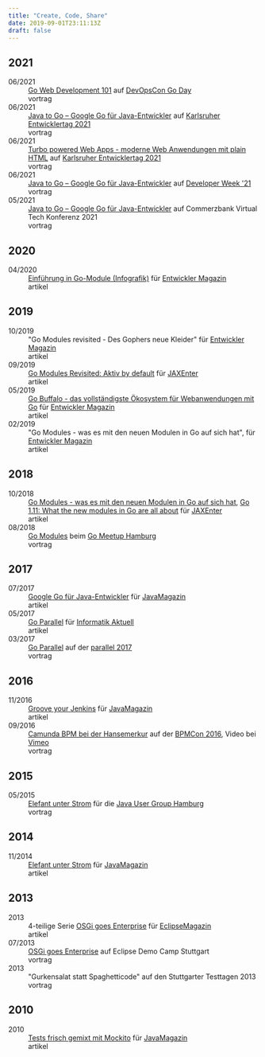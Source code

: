 ```yaml
---
title: "Create, Code, Share"
date: 2019-09-01T23:11:13Z
draft: false
---
```


<h2>2021</h2>
<dl>
    <dt>06/2021</dt>
    <dd><a href="https://devopscon.io/go-day/go-web-development-101/">Go Web Development 101</a>
    auf <a href="https://devopscon.io/berlin-de/">DevOpsCon Go Day</a>
        <div class="tags">
            <span class="tag tag-2">vortrag</span>
        </div>
    </dd>
    <dt>06/2021</dt>
    <dd><a href="https://entwicklertag.de/karlsruhe/2021/java-go-google-go-f-r">Java to Go – Google Go für Java-Entwickler</a>
    auf <a href="https://entwicklertag.de/karlsruhe/2021/">Karlsruher Entwicklertag 2021</a>
        <div class="tags">
            <span class="tag tag-2">vortrag</span>
        </div>
    </dd>
    <dt>06/2021</dt>
    <dd><a href="https://entwicklertag.de/karlsruhe/2021/turbo-powered-web-apps">Turbo powered Web Apps - moderne Web Anwendungen mit plain HTML</a>
    auf <a href="https://entwicklertag.de/karlsruhe/2021/">Karlsruher Entwicklertag 2021</a>
        <div class="tags">
            <span class="tag tag-2">vortrag</span>
        </div>
    </dd>
    <dt>06/2021</dt>
    <dd>
        <a href="https://www.developer-week.de/programm/#/talk/java-to-go-google-go-fur-java-entwickler">Java to Go – Google Go für Java-Entwickler</a>
        auf <a href="https://www.developer-week.de">Developer Week '21</a>
        <div class="tags">
            <span class="tag tag-2">vortrag</span>
        </div>
    </dd>
    <dt>05/2021</dt>
    <dd>
        <a href="https://raw.githubusercontent.com/remast/remast.github.io/develop/talks/2021-05-04_VirtualTechConf_Java_to_Go.pdf">Java to Go – Google Go für Java-Entwickler</a> auf Commerzbank Virtual Tech Konferenz 2021
        <div class="tags">
            <span class="tag tag-2">vortrag</span>
        </div>
    </dd>
</dl>
<h2>2020</h2>
<dl>
    <dt>04/2020</dt>
    <dd>
        <a href="https://kiosk.entwickler.de/entwickler-magazin/entwickler-magazin-3-2020/einfuehrung-in-go-module/">Einführung in Go-Module (Infografik)</a> für <a href="https://entwickler.de/entwickler-magazin">Entwickler Magazin</a>
        <div class="tags">
            <span class="tag tag-1">artikel</span>
        </div>
    </dd>
</dl>
<h2>2019</h2>
<dl>
    <dt>10/2019</dt>
    <dd>
         "Go Modules revisited - Des Gophers neue Kleider" für <a href="https://entwickler.de/entwickler-magazin">Entwickler Magazin</a>
        <div class="tags">
            <span class="tag tag-1">artikel</span>
        </div>
    </dd>
    <dt>09/2019</dt>
    <dd>
        <a href="https://jaxenter.de/go-modules-revisited-86756">Go Modules Revisited: Aktiv by default</a> für <a href="https://jaxenter.de">JAXEnter</a>
        <div class="tags">
            <span class="tag tag-1">artikel</span>
        </div>
    </dd>
    <dt>05/2019</dt>
    <dd>
         <a href="https://entwickler.de/leseproben/go-buffalo-579902227.html">Go Buffalo - das vollständigste Ökosystem für Webanwendungen mit Go</a> für <a href="https://entwickler.de/entwickler-magazin">Entwickler Magazin</a>
        <div class="tags">
            <span class="tag tag-1">artikel</span>
        </div>
    </dd>
    <dt>02/2019</dt>
    <dd>
         "Go Modules - was es mit den neuen Modulen in Go auf sich hat", für <a href="https://entwickler.de/entwickler-magazin">Entwickler Magazin</a>
        <div class="tags">
            <span class="tag tag-1">artikel</span>
        </div>
    </dd>
</dl>
<h2>2018</h2>
<dl>
    <dt>10/2018</dt>
    <dd>
         <a href="https://jaxenter.de/go-modules-go-1-11-75835">Go Modules - was es mit den neuen Modulen in
            Go auf sich hat</a>, <a href="https://devopsconference.de/blog/go-1-11-new-modules/">Go 1.11: What the
            new modules in Go are all about</a> für <a href="https://jaxenter.de">JAXEnter</a>
        <div class="tags">
            <span class="tag tag-1">artikel</span>
        </div>
    </dd>
    <dt>08/2018</dt>
    <dd>
        <a href="https://docs.google.com/presentation/d/1NZrvgruD7Sn9lh6eA6xj65iYqIWX6ZjX-fPefOg16Dk/edit?usp=sharing">Go
            Modules</a>
        <a href="https://raw.githubusercontent.com/remast/remast.github.io/develop/talks/2018-08-23_GoMeetupHH_Go_Modules.pdf"><i class="fas fa-file-pdf" alt="Go
            Modules (PDF)"></i></a> beim <a href="https://www.meetup.com/de-DE/Go-User-Group-Hamburg/">Go
            Meetup Hamburg</a>
        <div class="tags">
            <span class="tag tag-2">vortrag</span>
        </div>
    </dd>
</dl>
<h2>2017</h2>
<dl>
    <dt>07/2017</dt>
    <dd>
        <a href="https://jaxenter.de/google-go-golang-java-55356">Google Go für Java-Entwickler</a> für
        <a href="https://jaxenter.de/magazine/java-magazin">JavaMagazin</a>
        <div class="tags">
            <span class="tag tag-1">artikel</span>
        </div>
    </dd>
    <dt>05/2017</dt>
    <dd>
        <a href="https://www.informatik-aktuell.de/entwicklung/programmiersprachen/go-parallel.html">Go Parallel</a>
        für <a href="https://www.informatik-aktuell.de">Informatik Aktuell</a>
        <div class="tags">
            <span class="tag tag-1">artikel</span>
        </div>
    </dd>
    <dt>03/2017</dt>
    <dd>
        <a href="https://go-talks.appspot.com/github.com/remast/remast.github.io/talks/2017-03_parallel_Go-Parallel/go-parallel.slide">Go
            Parallel</a>
        auf der <a href="https://www.parallelcon.de/">parallel 2017</a>
        <div class="tags">
            <span class="tag tag-2">vortrag</span>
        </div>
    </dd>
</dl>
<h2>2016</h2>
<dl>
    <dt>11/2016</dt>
    <dd>
         <a href="https://jaxenter.de/groove-your-jenkins-49423">Groove your Jenkins</a> <a href="https://www.ppi.de/fileadmin/user_upload/Software-Entwicklung/Presse/Jm_Groove_your_Jenkins_08.16.pdf"><i class="fas fa-file-pdf" alt="Groove your Jenkins (PDF)"></i></a> für
        <a href="https://jaxenter.de/magazine/java-magazin">JavaMagazin</a>
        <div class="tags">
            <span class="tag tag-1">artikel</span>
        </div>
    </dd>
    <dt>09/2016</dt>
    <dd>
        <a href="https://raw.githubusercontent.com/remast/remast.github.io/develop/talks/2016-09_BPMCon_Camunda_HanseMerkur.pdf">Camunda
            BPM bei der Hansemerkur</a>
        auf der <a href="https://camunda.com/events/camundacon/">BPMCon 2016</a>, Video bei
        <a href="https://vimeo.com/186233436">Vimeo</a>
        <div class="tags">
            <span class="tag tag-2">vortrag</span>
        </div>
    </dd>
</dl>
<h2>2015</h2>
<dl>
    <dt>05/2015</dt>
    <dd>
        <a href="https://raw.githubusercontent.com/remast/remast.github.io/develop/talks/2015-05_JUGS_HH_Elefant_unter_Strom.pdf">Elefant unter Strom</a>
        für die <a href="http://www.jughh.de">Java User Group Hamburg</a>
        <div class="tags">
            <span class="tag tag-2">vortrag</span>
        </div>
    </dd>
</dl>
<h2>2014</h2>
<dl>
    <dt>11/2014</dt>
    <dd>
        <a href="https://jaxenter.de/elefant-unter-strom-270">Elefant unter Strom</a> für
        <a href="https://jaxenter.de/magazine/java-magazin">JavaMagazin</a>
        <div class="tags">
            <span class="tag tag-1">artikel</span>
        </div>
    </dd>
</dl>
<h2>2013</h2>
<dl>
    <dt>2013</dt>
    <dd>
        4-teilige Serie <a href="https://jaxenter.de/modulare-enterprise-osgi-anwendungen-lets-transact-4-3725">OSGi
            goes Enterprise</a> für <a href="https://jaxenter.de/magazine/eclipse-magazin">EclipseMagazin</a>
        <div class="tags">
            <span class="tag tag-1">artikel</span>
        </div>
    </dd>
    <dt>07/2013</dt>
    <dd>
         <a href="https://raw.githubusercontent.com/remast/remast.github.io/develop/talks/2013-07_EclipseDemoCamp_OSGi_goes_Enterprise.pdf">OSGi
            goes Enterprise</a> auf Eclipse Demo Camp Stuttgart
        <div class="tags">
            <span class="tag tag-2">vortrag</span>
        </div>
    </dd>
    <dt>2013</dt>
    <dd>
        "Gurkensalat statt Spaghetticode" auf den Stuttgarter Testtagen 2013
        <div class="tags">
            <span class="tag tag-2">vortrag</span>
        </div>
    </dd>
</dl>
<h2>2010</h2>
<dl>
    <dt>2010</dt>
    <dd>
        <a href="https://jaxenter.de/tests-frisch-gemixt-mit-mockito-2-7468">Tests frisch gemixt mit Mockito</a> für
        <a href="https://jaxenter.de/magazine/java-magazin">JavaMagazin</a>
        <div class="tags">
            <span class="tag tag-1">artikel</span>
        </div>
    </dd>
</dl>